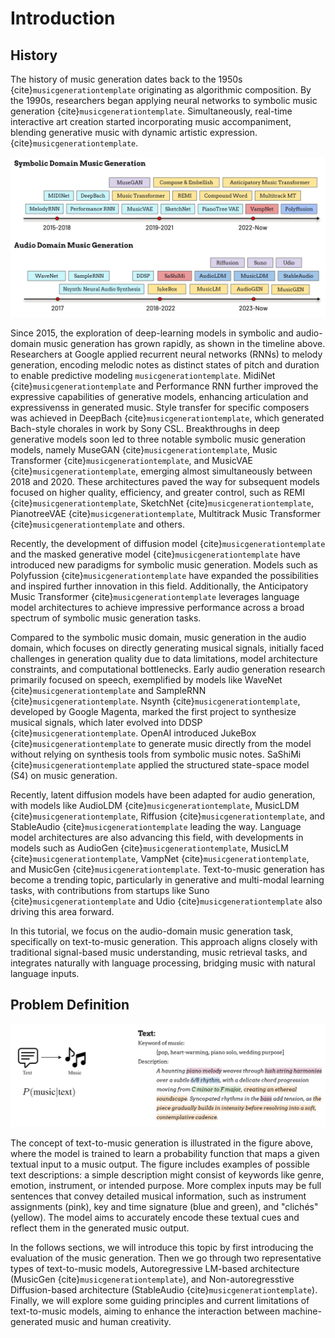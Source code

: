 # Introduction


## History

The history of music generation dates back to the 1950s {cite}`musicgenerationtemplate` originating as algorithmic composition. By the 1990s, researchers began applying neural networks to symbolic music generation {cite}`musicgenerationtemplate`. Simultaneously, real-time interactive art creation started incorporating music accompaniment, blending generative music with dynamic artistic expression. {cite}`musicgenerationtemplate`. 

![music_generation_timeline](../img/generation/timeline.PNG)

Since 2015, the exploration of deep-learning models in symbolic and audio-domain music generation has grown rapidly, as shown in the timeline above. 
Researchers at Google applied recurrent neural networks (RNNs) to melody generation, encoding melodic notes as distinct states of pitch and duration to enable predictive modeling `musicgenerationtemplate`.
MidiNet {cite}`musicgenerationtemplate` and Performance RNN further improved the expressive capabilities of generative models, enhancing articulation and expressivenss in generated music. 
Style transfer for specific composers was achieved in DeepBach {cite}`musicgenerationtemplate`, which generated Bach-style chorales in work by Sony CSL.
Breakthroughs in deep generative models soon led to three notable symbolic music generation models, namely MuseGAN {cite}`musicgenerationtemplate`, Music Transformer {cite}`musicgenerationtemplate`, and MusicVAE {cite}`musicgenerationtemplate`, emerging almost simultaneously between 2018 and 2020. 
These architectures paved the way for subsequent models focused on higher quality, efficiency, and greater control, such as REMI {cite}`musicgenerationtemplate`, SketchNet {cite}`musicgenerationtemplate`, PianotreeVAE {cite}`musicgenerationtemplate`, Multitrack Music Transformer {cite}`musicgenerationtemplate` and others.

Recently, the development of diffusion model {cite}`musicgenerationtemplate` and the masked generative model {cite}`musicgenerationtemplate` have introduced new paradigms for symbolic music generation. Models such as Polyfussion {cite}`musicgenerationtemplate` have expanded the possibilities and inspired further innovation in this field. Additionally, the Anticipatory Music Transformer {cite}`musicgenerationtemplate` leverages language model architectures to achieve impressive performance across a broad spectrum of symbolic music generation tasks.

Compared to the symbolic music domain, music generation in the audio domain, which focuses on directly generating musical signals, initially faced challenges in generation quality due to data limitations, model architecture constraints, and computational bottlenecks. 
Early audio generation research primarily focused on speech, exemplified by models like WaveNet {cite}`musicgenerationtemplate` and SampleRNN {cite}`musicgenerationtemplate`. Nsynth {cite}`musicgenerationtemplate`, developed by Google Magenta, marked the first project to synthesize musical signals, which later evolved into DDSP {cite}`musicgenerationtemplate`. OpenAI introduced JukeBox {cite}`musicgenerationtemplate` to generate music directly from the model without relying on synthesis tools from symbolic music notes. SaShiMi {cite}`musicgenerationtemplate` applied the structured state-space model (S4) on music generation.

Recently, latent diffusion models have been adapted for audio generation, with models like AudioLDM {cite}`musicgenerationtemplate`, MusicLDM {cite}`musicgenerationtemplate`, Riffusion {cite}`musicgenerationtemplate`, and StableAudio {cite}`musicgenerationtemplate` leading the way. Language model architectures are also advancing this field, with developments in models such as AudioGen {cite}`musicgenerationtemplate`, MusicLM {cite}`musicgenerationtemplate`,  VampNet {cite}`musicgenerationtemplate`, and MusicGen {cite}`musicgenerationtemplate`. Text-to-music generation has become a trending topic, particularly in generative and multi-modal learning tasks, with contributions from startups like Suno {cite}`musicgenerationtemplate` and Udio {cite}`musicgenerationtemplate` also driving this area forward.

In this tutorial, we focus on the audio-domain music generation task, specifically on text-to-music generation. This approach aligns closely with traditional signal-based music understanding, music retrieval tasks, and integrates naturally with language processing, bridging music with natural language inputs.

## Problem Definition

![music_generation_definition](../img/generation/definition.PNG)

The concept of text-to-music generation is illustrated in the figure above, where the model is trained to learn a probability function that maps a given textual input to a music output. The figure includes examples of possible text descriptions: a simple description might consist of keywords like genre, emotion, instrument, or intended purpose. More complex inputs may be full sentences that convey detailed musical information, such as instrument assignments (pink), key and time signature (blue and green), and "clichés" (yellow). The model aims to accurately encode these textual cues and reflect them in the generated music output.


In the follows sections, we will introduce this topic by first introducing the evaluation of the music generation. Then we go through two representative types of text-to-music models, Autoregressive LM-based architecture (MusicGen {cite}`musicgenerationtemplate`), and Non-autoregresstive Diffusion-based architecture (StableAudio {cite}`musicgenerationtemplate`). Finally, we will explore some guiding principles and current limitations of text-to-music models, aiming to enhance the interaction between machine-generated music and human creativity.